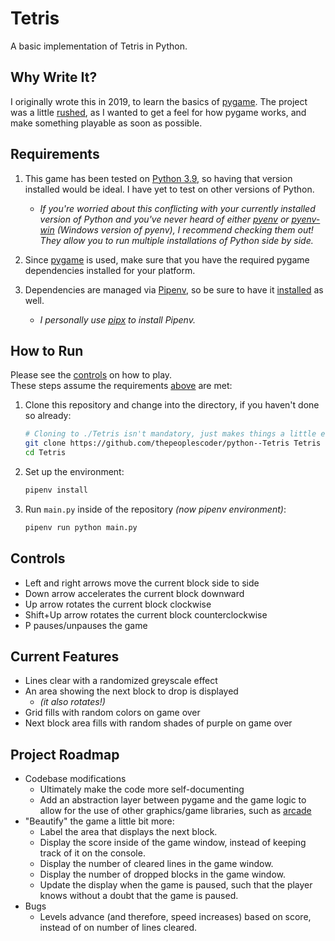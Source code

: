 # Tetris

A basic implementation of Tetris in Python.

## Why Write It?

I originally wrote this in 2019, to learn the basics of
[pygame][pygame-github].  The project was a little
[rushed](#project-roadmap), as I wanted to get a feel for
how pygame works, and make something playable as soon as
possible.

## Requirements

1. This game has been tested on [Python 3.9][python-3-9-download],
   so having that version installed would be ideal.  I have yet to
   test on other versions of Python.
   * _If you're worried about this conflicting with your currently
     installed version of Python and you've never heard of either
     [pyenv][pyenv-github] or [pyenv-win][pyenv-win-github] (Windows
     version of pyenv), I recommend checking them out!  They allow
     you to run multiple installations of Python side by side._

2. Since [pygame][pygame-homepage] is used, make sure that
   you have the required pygame dependencies installed for
   your platform.

3. Dependencies are managed via [Pipenv][pipenv-homepage], so be
   sure to have it
   [installed](https://pipenv.pypa.io/en/latest/installation.html)
   as well.
   * _I personally use [pipx](https://github.com/pypa/pipx)
    to install Pipenv._

## How to Run

Please see the [controls](#controls) on how to play.\
These steps assume the requirements [above](#requirements)
are met:

1. Clone this repository and change into the directory,
   if you haven't done so already:

   ```sh
   # Cloning to ./Tetris isn't mandatory, just makes things a little easier
   git clone https://github.com/thepeoplescoder/python--Tetris Tetris
   cd Tetris
   ```

2. Set up the environment:

   ```sh
   pipenv install
   ```

3. Run `main.py` inside of the repository _(now pipenv environment)_:

   ```sh
   pipenv run python main.py
   ```

## Controls

* Left and right arrows move the current block side to side
* Down arrow accelerates the current block downward
* Up arrow rotates the current block clockwise
* Shift+Up arrow rotates the current block counterclockwise
* P pauses/unpauses the game

## Current Features

* Lines clear with a randomized greyscale effect
* An area showing the next block to drop is displayed
  * _(it also rotates!)_
* Grid fills with random colors on game over
* Next block area fills with random shades of purple
  on game over

## Project Roadmap
* Codebase modifications
  * Ultimately make the code more self-documenting
  * Add an abstraction layer between pygame and the game logic to
    allow for the use of other graphics/game libraries, such as
    [arcade][arcade-github]
* "Beautify" the game a little bit more:
  * Label the area that displays the next block.
  * Display the score inside of the game window,
    instead of keeping track of it on the console.
  * Display the number of cleared lines in the game window.
  * Display the number of dropped blocks in the game window.
  * Update the display when the game is paused, such that
    the player knows without a doubt that the game is paused.
* Bugs
  * Levels advance (and therefore, speed increases) based on
    score, instead of on number of lines cleared.

[pygame-github]:       https://github.com/pygame/pygame
[pygame-homepage]:     https://pygame.org/
[pipenv-homepage]:     https://pipenv.pypa.io/en/latest/
[python-3-9-download]: https://www.python.org/downloads/release/python-3918/
[pyenv-github]:        https://github.com/pyenv/pyenv
[pyenv-win-github]:    https://github.com/pyenv-win/pyenv-win
[arcade-github]:       https://github.com/pythonarcade/arcade